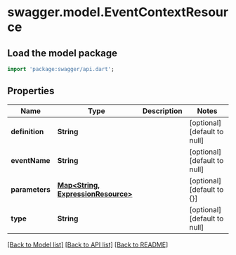 # swagger.model.EventContextResource

## Load the model package
```dart
import 'package:swagger/api.dart';
```

## Properties
Name | Type | Description | Notes
------------ | ------------- | ------------- | -------------
**definition** | **String** |  | [optional] [default to null]
**eventName** | **String** |  | [optional] [default to null]
**parameters** | [**Map&lt;String, ExpressionResource&gt;**](ExpressionResource.md) |  | [optional] [default to {}]
**type** | **String** |  | [optional] [default to null]

[[Back to Model list]](../README.md#documentation-for-models) [[Back to API list]](../README.md#documentation-for-api-endpoints) [[Back to README]](../README.md)


